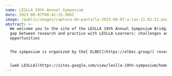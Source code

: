 ```yaml
---
name: LESLLA 19th Annual Symposium
date: 2023-08-07T08:41:15.906Z
image: /public/images/captura-de-pantalla-2023-08-07-a-las-11.02.51.png
abstract: >-
  We welcome you to the site of the LESLLA 19th Annual Symposium Bridging the
  gap between research and practice with LESLLA Learners: challenges and
  opportunities


  The symposium is organized by the[ ELBEC](https://elbec.group/) research group of the Autonomous University of Barcelona, and will take place in Barcelona on September 7-9, 2023. It will be an hybrid symposium: in person in Barcelona on Thursday September 7 and Friday September, 8 and virtual Saturday September, 9, 2023. The venue of the symposium will be the[ Residència d’investigadors](https://www.residencia-investigadors.es/) in Barcelona.


  [w﻿eb LESLLA](https://sites.google.com/view/leslla-19th-symposium/home?authuser=0)
---
```

